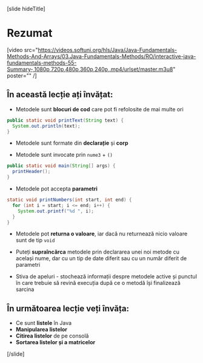 [slide hideTitle]
# Rezumat

[video src="https://videos.softuni.org/hls/Java/Java-Fundamentals-Methods-And-Arrays/03.Java-Fundamentals-Methods/RO/interactive-java-fundamentals-methods-55-Summary-,1080p,720p,480p,360p,240p,.mp4/urlset/master.m3u8" poster="" /]

## În această lecție ați învățat:

- Metodele sunt **blocuri de cod** care pot fi refolosite de mai multe ori

``` java
public static void printText(String text) {
  System.out.println(text);
}
```

- Metodele sunt formate din **declarație** și **corp**

- Metodele sunt invocate prin `nume3` + `()`

``` java
public static void main(String[] args) {
  printHeader();
}
```

- Metodele pot accepta **parametri**

``` java
static void printNumbers(int start, int end) { 
  for (int i = start; i <= end; i++) {
    System.out.printf("%d ", i);
  }
}
```
- Metodele pot **returna o valoare**, iar dacă nu returnează nicio valoare sunt de tip `void`

- Puteți **supraîncărca** metodele prin declararea unei noi metode cu același nume, dar cu un tip de date diferit sau cu un număr diferit de parametri

- Stiva de apeluri - stochează informații despre metodele active și punctul în care trebuie să revină execuția după ce o metodă își finalizează sarcina

## În următoarea lecție veți învăța:

- Ce sunt **listele** în Java
- **Manipularea listelor**
- **Citirea listelor** de pe consolă
- **Sortarea listelor și a matricelor**


[/slide]
